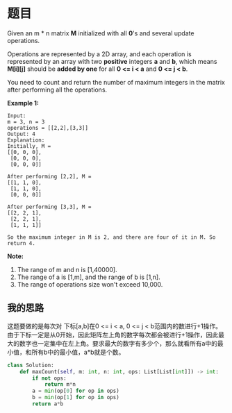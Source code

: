 # 题目

Given an m * n matrix **M** initialized with all **0**'s and several update operations.

Operations are represented by a 2D array, and each operation is represented by an array with two **positive** integers **a** and **b**, which means **M[i][j]** should be **added by one** for all **0 <= i < a** and **0 <= j < b**.

You need to count and return the number of maximum integers in the matrix after performing all the operations.

**Example 1:**

```
Input: 
m = 3, n = 3
operations = [[2,2],[3,3]]
Output: 4
Explanation: 
Initially, M = 
[[0, 0, 0],
 [0, 0, 0],
 [0, 0, 0]]

After performing [2,2], M = 
[[1, 1, 0],
 [1, 1, 0],
 [0, 0, 0]]

After performing [3,3], M = 
[[2, 2, 1],
 [2, 2, 1],
 [1, 1, 1]]

So the maximum integer in M is 2, and there are four of it in M. So return 4.
```



**Note:**

1. The range of m and n is [1,40000].
2. The range of a is [1,m], and the range of b is [1,n].
3. The range of operations size won't exceed 10,000.

## 我的思路

这题要做的是每次对 下标[a,b]在0 <= i < a, 0 <= j < b范围内的数进行+1操作。由于下标一定是从0开始，因此矩阵左上角的数字每次都会被进行+1操作，因此最大的数字也一定集中在左上角。要求最大的数字有多少个，那么就看所有a中的最小值，和所有b中的最小值，a*b就是个数。

```python
class Solution:
    def maxCount(self, m: int, n: int, ops: List[List[int]]) -> int:
        if not ops:
            return m*n
        a = min(op[0] for op in ops)
        b = min(op[1] for op in ops)
        return a*b              
```

